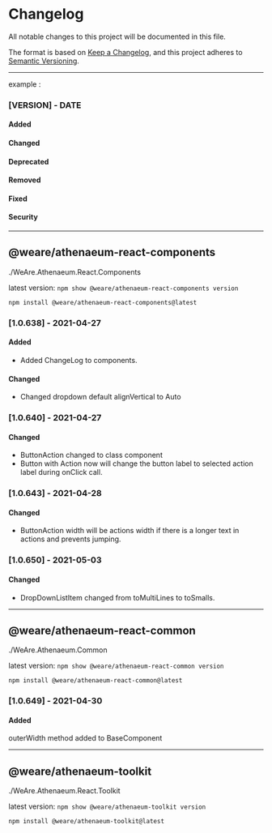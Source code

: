 # Changelog
All notable changes to this project will be documented in this file.

The format is based on [Keep a Changelog](https://keepachangelog.com/en/1.0.0/),
and this project adheres to [Semantic Versioning](https://semver.org/spec/v2.0.0.html).




---




example : 

### [VERSION] - DATE

#### Added

#### Changed

#### Deprecated

#### Removed

#### Fixed

#### Security


---



## @weare/athenaeum-react-components
./WeAre.Athenaeum.React.Components


latest version: `npm show @weare/athenaeum-react-components version`

`npm install @weare/athenaeum-react-components@latest`

### [1.0.638] - 2021-04-27

#### Added
- Added ChangeLog to components.

#### Changed
- Changed dropdown default alignVertical to Auto


### [1.0.640] - 2021-04-27

#### Changed
- ButtonAction changed to class component
- Button with Action now will change the button label to selected action label during onClick call.




### [1.0.643] - 2021-04-28

#### Changed
- ButtonAction width will be actions width if there is a longer text in actions and prevents jumping.


### [1.0.650] - 2021-05-03

#### Changed
- DropDownListItem  changed from toMultiLines to toSmalls.





---






## @weare/athenaeum-react-common
./WeAre.Athenaeum.Common

latest version: `npm show @weare/athenaeum-react-common version`

`npm install @weare/athenaeum-react-common@latest`


### [1.0.649] - 2021-04-30

#### Added

outerWidth method added to BaseComponent



---





## @weare/athenaeum-toolkit
./WeAre.Athenaeum.React.Toolkit

latest version: `npm show @weare/athenaeum-toolkit version`

`npm install @weare/athenaeum-toolkit@latest`

